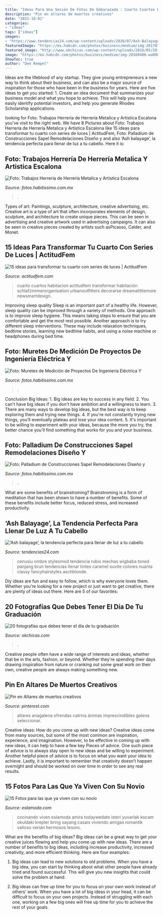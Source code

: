 ```yaml
---
title: "Ideas Para Una Sesión De Fotos De Embarazada : Cuarto Cuartos Habitacion Actitudfem Transformar Habitación Schlafzimmerorganisation Urbanoutfitters Decorarse Dreamalittlemore Newsmartdesign"
description: "Pin en altares de muertos creativos"
date: "2022-10-01"
categories:
- "ideas"
tags: ["ideas"]
images:
- "https://www.tendencias24.com/wp-content/uploads/2020/07/Ash-Balayage-10-545x700-2.jpg"
featuredImage: "https://mx.habcdn.com/photos/business/medium/img-20170713-wa0175-338869.jpg"
featured_image: "http://www.okchicas.com/wp-content/uploads/2016/05/20-fotografías-que-debes-tener-el-día-de-tu-graduación-15-2.jpg"
image: "https://mx.habcdn.com/photos/business/medium/img-20160406-wa0004-317047.jpg"
ShowToc: true
author: "Dee Rempel"
---
```



Ideas are the lifeblood of any startup. They give young entrepreneurs a new way to think about their business, and can also be a major source of inspiration for those who have been in the business for years. Here are five ideas to get you started: 1. Create an idea document that summarizes your business model and what you hope to achieve. This will help you more easily identify potential investors, and help you generate Rhodes Scholarship applications. 
	

		
looking for Foto: Trabajos Herrería de Herrería Metalica y Artistica Escalona you've visit to the right web. We have 8 Pictures about Foto: Trabajos Herrería de Herrería Metalica y Artistica Escalona like 15 ideas para transformar tu cuarto con series de luces | ActitudFem, Foto: Palladium de Construcciones Sapel Remodelaciones Diseño y and also ‘Ash balayage’, la tendencia perfecta para llenar de luz a tu cabello. Here it is:
		
    
## Foto: Trabajos Herrería De Herrería Metalica Y Artistica Escalona

<img loading=lazy src="https://mx.habcdn.com/photos/business/medium/whatsapp-image-2018-09-14-at-15-30-48-397135.jpg" onerror="this.onerror=null;this.src='https://tse3.mm.bing.net/th?id=OIP.RxeOsojuR5CeFN4J3GmnyQAAAA&amp;pid=15.1';" alt="Foto: Trabajos Herrería de Herrería Metalica y Artistica Escalona">

_Source: fotos.habitissimo.com.mx_

>. 

	

Types of art: Paintings, sculpture, architecture, creative advertising, etc.
Creative art is a type of art that often incorporates elements of design, sculpture, and architecture to create unique pieces. This can be seen in advertising and creative artwork used in advertising campaigns. It can also be seen in creative pieces created by artists such asPicasso, Calder, and Monet.

    
## 15 Ideas Para Transformar Tu Cuarto Con Series De Luces | ActitudFem

<img loading=lazy src="https://cdn2.actitudfem.com/media/files/styles/gallerie_carousel/public/images/2019/04/decoracion-series-de-luces-10.jpg" onerror="this.onerror=null;this.src='https://tse2.mm.bing.net/th?id=OIP.jAsiaGS6EmuJA7_YQqOOuQAAAA&amp;pid=15.1';" alt="15 ideas para transformar tu cuarto con series de luces | ActitudFem">

_Source: actitudfem.com_

>cuarto cuartos habitacion actitudfem transformar habitación schlafzimmerorganisation urbanoutfitters decorarse dreamalittlemore newsmartdesign. 

	

Improving sleep quality
Sleep is an important part of a healthy life. However, sleep quality can be improved through a variety of methods. One approach is to improve sleep hygiene. This means taking steps to ensure that you are comfortable and get the most rest possible. Another approach is to try different sleep interventions. These may include relaxation techniques, bedtime stories, learning new bedtime habits, and using a noise machine or headphones during bed time.

    
## Foto: Muretes De Medición De Proyectos De Ingeniería Eléctrica Y

<img loading=lazy src="https://mx.habcdn.com/photos/business/medium/img-20160406-wa0004-317047.jpg" onerror="this.onerror=null;this.src='https://tse4.mm.bing.net/th?id=OIP.KBTHyDTmOXngmNyWjN1VvgAAAA&amp;pid=15.1';" alt="Foto: Muretes de Medición de Proyectos De Ingeniería Eléctrica Y">

_Source: fotos.habitissimo.com.mx_

>. 

	

Conclusion
Big Ideas: 1. Big ideas are key to success in any field.
2. You can't have big ideas if you don't have ambition and a willingness to learn.
3. There are many ways to develop big ideas, but the best way is to keep exploring them and trying new things.
4. If you're not constantly trying new things, you'll eventually plateau and lose your idea content.
5. It's important to be willing to experiment with your ideas, because the more you try, the better chance you'll find something that works for you and your business.

    
## Foto: Palladium De Construcciones Sapel Remodelaciones Diseño Y

<img loading=lazy src="https://mx.habcdn.com/photos/business/medium/img-20170713-wa0175-338869.jpg" onerror="this.onerror=null;this.src='https://tse4.mm.bing.net/th?id=OIP.atafQeWGWPx0jsy3JzW31wHaGw&amp;pid=15.1';" alt="Foto: Palladium de Construcciones Sapel Remodelaciones Diseño y">

_Source: fotos.habitissimo.com.mx_

>. 

	

What are some benefits of brainstroming?
Brainstroming is a form of meditation that has been shown to have a number of benefits. Some of these benefits include better focus, reduced stress, and increased productivity.

    
## ‘Ash Balayage’, La Tendencia Perfecta Para Llenar De Luz A Tu Cabello

<img loading=lazy src="https://www.tendencias24.com/wp-content/uploads/2020/07/Ash-Balayage-10-545x700-2.jpg" onerror="this.onerror=null;this.src='https://tse3.mm.bing.net/th?id=OIP.GsXMY750dKcNKAM9FLxuLwHaJg&amp;pid=15.1';" alt="‘Ash balayage’, la tendencia perfecta para llenar de luz a tu cabello">

_Source: tendencias24.com_

>cenusiu ombre stylesmod tendencia rubio mechas wigbaba toned panjang brun tendencias llenar tintes caramel suvite colores nuanta classy fancyhairstyles aschblonde. 

	

Diy ideas are fun and easy to follow, which is why everyone loves them. Whether you’re looking for a new project or just want to get creative, there are plenty of ideas out there. Here are 5 of our favorites: 

    
## 20 Fotografías Que Debes Tener El Día De Tu Graduación

<img loading=lazy src="http://www.okchicas.com/wp-content/uploads/2016/05/20-fotografías-que-debes-tener-el-día-de-tu-graduación-15-2.jpg" onerror="this.onerror=null;this.src='https://tse4.mm.bing.net/th?id=OIP.r-s3A9SrHfYCtRiEU-RpCwHaLK&amp;pid=15.1';" alt="20 fotografías que debes tener el día de tu graduación">

_Source: okchicas.com_

>. 

	

Creative people often have a wide range of interests and ideas, whether that be in the arts, fashion, or beyond. Whether they're spending their days drawing inspiration from nature or cranking out some great work on their own, creative people are always making something new.

    
## Pin En Altares De Muertos Creativos

<img loading=lazy src="https://i.pinimg.com/736x/59/49/a7/5949a7caec7bb56522be1fb37baac9ba.jpg" onerror="this.onerror=null;this.src='https://tse1.mm.bing.net/th?id=OIP.f05H4P3_9lBcr9wRTvJgtAHaJ3&amp;pid=15.1';" alt="Pin en Altares de muertos creativos">

_Source: pinterest.com_

>altares anagalena ofrendas catrina ánimas imprescindibles galena seleccionar. 

	

Creative ideas: How do you come up with new ideas?
Creative ideas come from many sources, but some of the most common are inspiration, experience, and imagination. However, to be effective in coming up with new ideas, it can help to have a few key Pieces of advice. One such piece of advice is to always stay open to new ideas and be willing to experiment. Another helpful piece of advice is to focus on what you want your idea to achieve. Lastly, it is important to remember that creativity doesn’t happen overnight and should be worked on over time in order to see any real results.

    
## 15 Fotos Para Las Que Ya Viven Con Su Novio

<img loading=lazy src="https://eslamoda.com/wp-content/uploads/sites/2/2019/06/Fotos-viviendo-con-tu-novio-3.jpg" onerror="this.onerror=null;this.src='https://tse3.mm.bing.net/th?id=OIP.qRs-8JDcbQqQuq1VC-r35QHaJF&amp;pid=15.1';" alt="15 Fotos para las que ya viven con su novio">

_Source: eslamoda.com_

>cocinando viven eslamoda amira todaywedate isteri yuvarlak kocam okuldaki krepler bring sayang casais viviendo amigas romantik valioso verían hermosos tesoro. 

	

What are the benefits of big ideas?
Big ideas can be a great way to get your creative juices flowing and help you come up with new ideas. There are a number of benefits to big ideas, including increase productivity, increased creativity, and more efficient thinking. Here are four examples:
1. Big ideas can lead to new solutions to old problems. When you have a big idea, you can start by thinking about what other people have already tried and found successful. This will give you new insights that could solve the problem at hand.

2. Big ideas can free up time for you to focus on your own work instead of others’ work. When you have a lot of big ideas in your head, it can be difficult to focus on your own projects. Instead of struggling with each one, working on a few big ones will free up time for you to achieve the rest of your goals.

